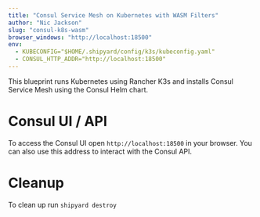 ```yaml
---
title: "Consul Service Mesh on Kubernetes with WASM Filters"
author: "Nic Jackson"
slug: "consul-k8s-wasm"
browser_windows: "http://localhost:18500"
env:
  - KUBECONFIG="$HOME/.shipyard/config/k3s/kubeconfig.yaml"
  - CONSUL_HTTP_ADDR="http://localhost:18500"
---
```


This blueprint runs Kubernetes using Rancher K3s and installs Consul Service Mesh
using the Consul Helm chart.

# Consul UI / API
To access the Consul UI open `http://localhost:18500` in your browser.
You can also use this address to interact with the Consul API.

# Cleanup
To clean up run `shipyard destroy`